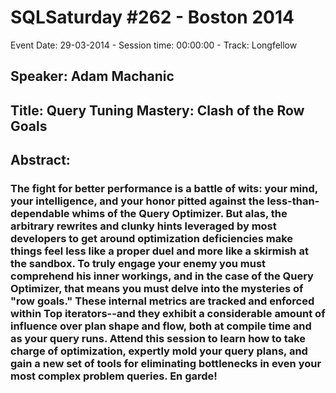 # SQLSaturday #262 - Boston 2014
Event Date: 29-03-2014 - Session time: 00:00:00 - Track: Longfellow
## Speaker: Adam Machanic
## Title: Query Tuning Mastery: Clash of the Row Goals
## Abstract:
### The fight for better performance is a battle of wits: your mind, your intelligence, and your honor pitted against the less-than-dependable whims of the Query Optimizer. But alas, the arbitrary rewrites and clunky hints leveraged by most developers to get around optimization deficiencies make things feel less like a proper duel and more like a skirmish at the sandbox. To truly engage your enemy you must comprehend his inner workings, and in the case of the Query Optimizer, that means you must delve into the mysteries of "row goals." These internal metrics are tracked and enforced within Top iterators--and they exhibit a considerable amount of influence over plan shape and flow, both at compile time and as your query runs. Attend this session to learn how to take charge of optimization, expertly mold your query plans, and gain a new set of tools for eliminating bottlenecks in even your most complex problem queries. En garde!
